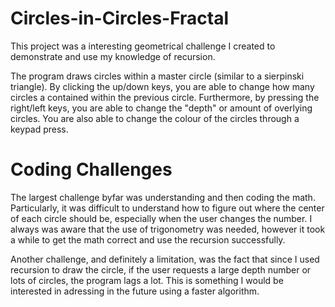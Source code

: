 # Circles-in-Circles-Fractal
This project was a interesting geometrical challenge I created to demonstrate and use my knowledge of recursion. 

The program draws circles within a master circle (similar to a sierpinski triangle). By clicking the up/down keys, you are able to change how many circles a contained within the previous circle. Furthermore, by pressing the right/left keys, you are able to change the "depth" or amount of overlying circles. You are also able to change the colour of the circles through a keypad press.

# Coding Challenges
The largest challenge byfar was understanding and then coding the math. Particularly, it was difficult to understand how to figure out where the center of each circle should be, especially when the user changes the number. I always was aware that the use of trigonometry was needed, however it took a while to get the math correct and use the recursion successfully. 

Another challenge, and definitely a limitation, was the fact that since I used recursion to draw the circle, if the user requests a large depth number or lots of circles, the program lags a lot. This is something I would be interested in adressing in the future using a faster algorithm.
